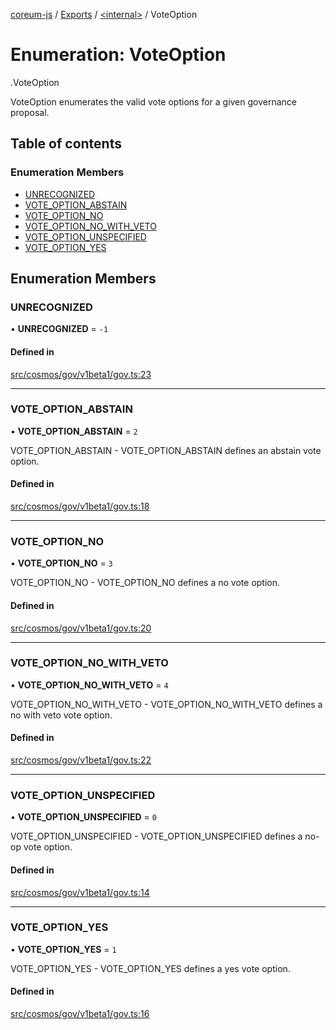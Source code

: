 [coreum-js](../README.md) / [Exports](../modules.md) / [<internal\>](../modules/internal_.md) / VoteOption

# Enumeration: VoteOption

[<internal>](../modules/internal_.md).VoteOption

VoteOption enumerates the valid vote options for a given governance proposal.

## Table of contents

### Enumeration Members

- [UNRECOGNIZED](internal_.VoteOption.md#unrecognized)
- [VOTE\_OPTION\_ABSTAIN](internal_.VoteOption.md#vote_option_abstain)
- [VOTE\_OPTION\_NO](internal_.VoteOption.md#vote_option_no)
- [VOTE\_OPTION\_NO\_WITH\_VETO](internal_.VoteOption.md#vote_option_no_with_veto)
- [VOTE\_OPTION\_UNSPECIFIED](internal_.VoteOption.md#vote_option_unspecified)
- [VOTE\_OPTION\_YES](internal_.VoteOption.md#vote_option_yes)

## Enumeration Members

### UNRECOGNIZED

• **UNRECOGNIZED** = ``-1``

#### Defined in

[src/cosmos/gov/v1beta1/gov.ts:23](https://github.com/PulsaraIO/coreum-js/blob/37352c6/src/cosmos/gov/v1beta1/gov.ts#L23)

___

### VOTE\_OPTION\_ABSTAIN

• **VOTE\_OPTION\_ABSTAIN** = ``2``

VOTE_OPTION_ABSTAIN - VOTE_OPTION_ABSTAIN defines an abstain vote option.

#### Defined in

[src/cosmos/gov/v1beta1/gov.ts:18](https://github.com/PulsaraIO/coreum-js/blob/37352c6/src/cosmos/gov/v1beta1/gov.ts#L18)

___

### VOTE\_OPTION\_NO

• **VOTE\_OPTION\_NO** = ``3``

VOTE_OPTION_NO - VOTE_OPTION_NO defines a no vote option.

#### Defined in

[src/cosmos/gov/v1beta1/gov.ts:20](https://github.com/PulsaraIO/coreum-js/blob/37352c6/src/cosmos/gov/v1beta1/gov.ts#L20)

___

### VOTE\_OPTION\_NO\_WITH\_VETO

• **VOTE\_OPTION\_NO\_WITH\_VETO** = ``4``

VOTE_OPTION_NO_WITH_VETO - VOTE_OPTION_NO_WITH_VETO defines a no with veto vote option.

#### Defined in

[src/cosmos/gov/v1beta1/gov.ts:22](https://github.com/PulsaraIO/coreum-js/blob/37352c6/src/cosmos/gov/v1beta1/gov.ts#L22)

___

### VOTE\_OPTION\_UNSPECIFIED

• **VOTE\_OPTION\_UNSPECIFIED** = ``0``

VOTE_OPTION_UNSPECIFIED - VOTE_OPTION_UNSPECIFIED defines a no-op vote option.

#### Defined in

[src/cosmos/gov/v1beta1/gov.ts:14](https://github.com/PulsaraIO/coreum-js/blob/37352c6/src/cosmos/gov/v1beta1/gov.ts#L14)

___

### VOTE\_OPTION\_YES

• **VOTE\_OPTION\_YES** = ``1``

VOTE_OPTION_YES - VOTE_OPTION_YES defines a yes vote option.

#### Defined in

[src/cosmos/gov/v1beta1/gov.ts:16](https://github.com/PulsaraIO/coreum-js/blob/37352c6/src/cosmos/gov/v1beta1/gov.ts#L16)
